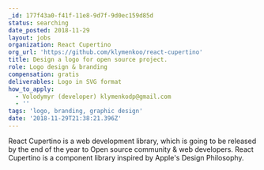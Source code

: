 ```yaml
---
_id: 177f43a0-f41f-11e8-9d7f-9d0ec159d85d
status: searching
date_posted: 2018-11-29
layout: jobs
organization: React Cupertino
org_url: 'https://github.com/klymenkoo/react-cupertino'
title: Design a logo for open source project.
role: Logo design & branding
compensation: gratis
deliverables: Logo in SVG format
how_to_apply:
  - Volodymyr (developer) klymenkodp@gmail.com
  - ''
tags: 'logo, branding, graphic design'
date: '2018-11-29T21:38:21.396Z'
---
```

React Cupertino is a web development library, which is going to be released by the end of the year to Open source community & web developers. React Cupertino is a component library inspired by Apple's Design Philosophy.
